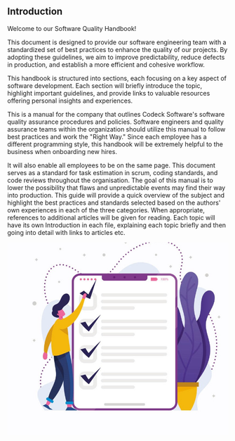 ## Introduction

Welcome to our Software Quality Handbook!


 This document is designed to provide our software engineering team with a standardized set of best practices to enhance the quality of our projects. By adopting these guidelines, we aim to improve predictability, reduce defects in production, and establish a more efficient and cohesive workflow.

This handbook is structured into sections, each focusing on a key aspect of software development. Each section will briefly introduce the topic, highlight important guidelines, and provide links to valuable resources offering personal insights and experiences.


This is a manual for the company that outlines Codeck Software's software quality assurance procedures and policies. Software engineers and quality assurance teams within the organization should utilize this manual to follow best practices and work the "Right Way."
 Since each employee has a different programming style, this handbook will be extremely helpful to the business when onboarding new hires.
  
 It will also enable all employees to be on the same page.
This document serves as a standard for task estimation in scrum, coding standards, and code reviews throughout the organisation. 
The goal of this manual is to lower the possibility that flaws and unpredictable events may find their way into production. 
This guide will provide a quick overview of the subject and highlight the best practices and standards selected based on the authors' own experiences in each of the three categories. When appropriate, references to additional articles will be given for reading.
Each topic will have its own Introduction in each file, explaining each topic briefly and then going into detail with links to articles etc.


![alt text](<What-are-the-KPIs-of-Software-Testing-and-QA.jpg>)